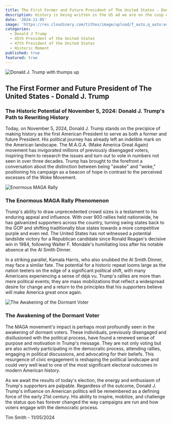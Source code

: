 ```yaml
---
title: The First Former and Future President of The United States - Donald J. Trump
description: History is being written in the US ad we are on the cusp of re-electing Donald J. Trump the first former and future President of The United States.
date: '2024-11-05'
image: 'https://res.cloudinary.com/tithos/image/upload/f_auto,q_auto:eco/v1730790237/Donald_Trump_July_2016_Getty_Images_ecwnh8.avif'
categories:
  - Donald J Trump
  - 45th President of the United States
  - 47th President of the United States
  - Historic Moment
published: true
featured: true
---
```


<script>
  import { ExternalLink, Image } from '../lib';
</script>

<Image
  src="https://res.cloudinary.com/tithos/image/upload/e_enhance,f_auto,q_auto:eco/v1730790237/Donald_Trump_July_2016_Getty_Images_ecwnh8.avif"
  alt="Donald J. Trump with thumps up"
/>

## The First Former and Future President of The United States - Donald J. Trump

### The Historic Potential of November 5, 2024: Donald J. Trump's Path to Rewriting History

Today, on November 5, 2024, Donald J. Trump stands on the precipice of making history as the first American President to serve as both a former and future President. His political journey has already left an indelible mark on the American landscape. The M.A.G.A. (Make America Great Again) movement has invigorated millions of previously disengaged voters, inspiring them to research the issues and turn out to vote in numbers not seen in over three decades. Trump has brought to the forefront a conversation about the distinction between being "awake" and "woke," positioning his campaign as a beacon of hope in contrast to the perceived excesses of the Woke Movement.

<Image
  src="https://res.cloudinary.com/tithos/image/upload/e_enhance,f_auto,q_auto:eco/v1730384109/Trump_MSG_1_ecleru.jpg"
  alt="Enormous MAGA Rally"
/>

### The Enormous MAGA Rally Phenomenon

Trump's ability to draw unprecedented crowd sizes is a testament to his enduring appeal and influence. With over 900 rallies held nationwide, he has galvanized supporters across the country, turning swing states back to the GOP and shifting traditionally blue states towards a more competitive purple and even red. The United States has not witnessed a potential landslide victory for a Republican candidate since Ronald Reagan's decisive win in 1984, following Walter F. Mondale's humiliating loss after his notable absence at the Al Smith Dinner.

In a striking parallel, Kamala Harris, who also snubbed the Al Smith Dinner, may face a similar fate. The potential for a historic repeat looms large as the nation teeters on the edge of a significant political shift, with many Americans experiencing a sense of déjà vu. Trump's rallies are more than mere political events; they are mass mobilizations that reflect a widespread desire for change and a return to the principles that his supporters believe will make America great once again.

<Image
  src="https://res.cloudinary.com/tithos/image/upload/f_auto,q_auto:good/v1730792976/The_Awakening_1915_Restoration_iaxoze.jpg"
  alt="The Awakening of the Dormant Voter"
/>

### The Awakening of the Dormant Voter

The MAGA movement's impact is perhaps most profoundly seen in the awakening of dormant voters. These individuals, previously disengaged and disillusioned with the political process, have found a renewed sense of purpose and motivation in Trump's message. They are not only voting but are also actively participating in the democratic process, attending rallies, engaging in political discussions, and advocating for their beliefs. This resurgence of civic engagement is reshaping the political landscape and could very well lead to one of the most significant electoral outcomes in modern American history.

As we await the results of today's election, the energy and enthusiasm of Trump's supporters are palpable. Regardless of the outcome, Donald J. Trump's influence on American politics will be remembered as a defining force of the early 21st century. His ability to inspire, mobilize, and challenge the status quo has forever changed the way campaigns are run and how voters engage with the democratic process.

Tim Smith - 11/05/2024